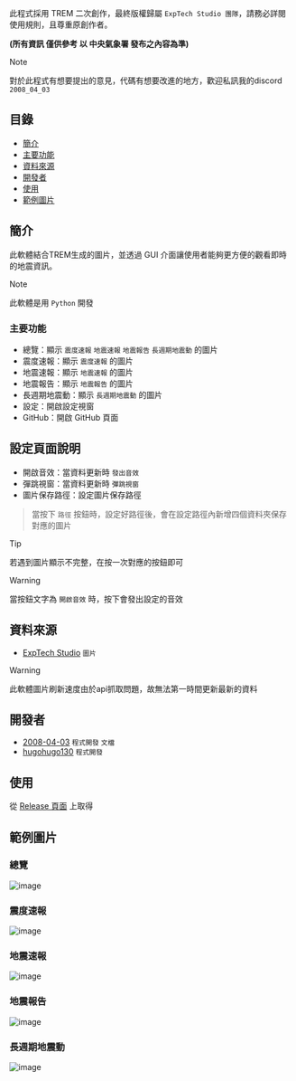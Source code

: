 此程式採用 TREM 二次創作，最終版權歸屬 `ExpTech Studio 團隊`，請務必詳閱使用規則，且尊重原創作者。

**(所有資訊 僅供參考 以 中央氣象署 發布之內容為準)**

> [!note]
> 對於此程式有想要提出的意見，代碼有想要改進的地方，歡迎私訊我的discord `2008_04_03`

## 目錄

- [簡介](#簡介)
- [主要功能](#主要功能)
- [資料來源](#資料來源)
- [開發者](#開發者)
- [使用](#使用)
- [範例圖片](#範例圖片)

## 簡介

此軟體結合TREM生成的圖片，並透過 GUI 介面讓使用者能夠更方便的觀看即時的地震資訊。

> [!NOTE]  
> 此軟體是用 `Python` 開發

### 主要功能

- 總覽：顯示 `震度速報` `地震速報` `地震報告` `長週期地震動` 的圖片
- 震度速報：顯示 `震度速報` 的圖片
- 地震速報：顯示 `地震速報` 的圖片
- 地震報告：顯示 `地震報告` 的圖片
- 長週期地震動：顯示 `長週期地震動` 的圖片
- 設定：開啟設定視窗
- GitHub：開啟 GitHub 頁面

## 設定頁面說明

- 開啟音效：當資料更新時 `發出音效`
- 彈跳視窗：當資料更新時 `彈跳視窗`
- 圖片保存路徑：設定圖片保存路徑
> 當按下 `路徑` 按鈕時，設定好路徑後，會在設定路徑內新增四個資料夾保存對應的圖片

> [!tip]
> 若遇到圖片顯示不完整，在按一次對應的按鈕即可

> [!WARNING]  
> 當按鈕文字為 `開啟音效` 時，按下會發出設定的音效

## 資料來源

- [ExpTech Studio](https://github.com/exptechtw) `圖片`

> [!WARNING]
> 此軟體圖片刷新速度由於api抓取問題，故無法第一時間更新最新的資料

## 開發者

- [2008-04-03](https://github.com/2008-04-03) `程式開發` `文檔`
- [hugohugo130](https://github.com/hugohugo130) `程式開發`

## 使用

從 [Release 頁面](https://github.com/2008-04-03/ExpTech_Image/releases/latest) 上取得
## 範例圖片

### 總覽
![image](https://i.ibb.co/VNTMm0p/overview.png)

### 震度速報
![image](https://i.ibb.co/7SyWjkJ/intensity.png)

### 地震速報
![image](https://i.ibb.co/D86t7SG/eew.png)

### 地震報告
![image](https://i.ibb.co/JQKJ22h/report.png)

### 長週期地震動
![image](https://i.ibb.co/GCqy70Z/lpgm.png)
